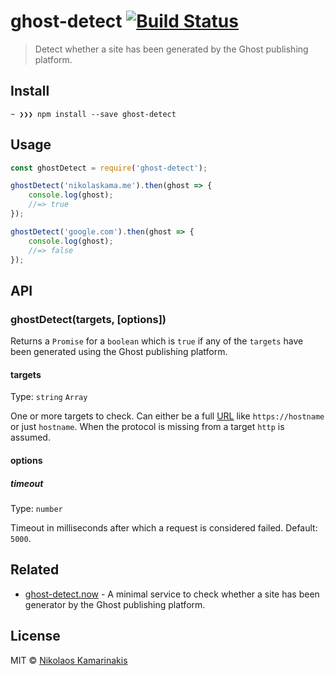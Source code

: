 # ghost-detect [![Build Status](https://travis-ci.org/k4m4/ghost-detect.svg?branch=master)](https://travis-ci.org/k4m4/ghost-detect)

> Detect whether a site has been generated by the Ghost publishing platform.

## Install

```
~ ❯❯❯ npm install --save ghost-detect
```


## Usage

```js
const ghostDetect = require('ghost-detect');

ghostDetect('nikolaskama.me').then(ghost => {
	console.log(ghost);
	//=> true
});

ghostDetect('google.com').then(ghost => {
	console.log(ghost);
	//=> false
});
```


## API

### ghostDetect(targets, [options])

Returns a `Promise` for a `boolean` which is `true` if any of the `targets` have been generated using the Ghost publishing platform.

#### targets

Type: `string` `Array`

One or more targets to check. Can either be a full [URL](https://nodejs.org/api/url.html) like `https://hostname` or just `hostname`. When the protocol is missing from a target `http` is assumed.

#### options

##### timeout

Type: `number`

Timeout in milliseconds after which a request is considered failed. Default: `5000`.


## Related

- [ghost-detect.now](https://github.com/k4m4/ghost-detect.now) - A minimal service to check whether a site has been generator by the Ghost publishing platform.


## License

MIT © [Nikolaos Kamarinakis](https://nikolaskama.me/)